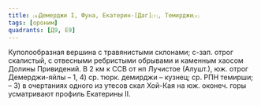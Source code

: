 ```yaml
---
title: ⒜Демерджи I, Фуна, Екатерин-[Даг]⒯, Темирджи⒵
tags: [ороним]
quadrants: [Д9, Е9]
---
```


Куполообразная вершина с травянистыми склонами; с-зап. отрог скалистый, с
отвесными ребристыми обрывами и каменным хаосом Долины Привидений. В 2 км к ССВ
от нп Лучистое (Алушт.), юж. отрог Демерджи-яйлы – 1, 4) ср. тюрк. демирджи –
кузнец; ср. РПН темирши; – 3) в очертаниях одного из утесов скал Хой-Кая на юж.
оконеч. горы усматривают профиль Екатерины II.
